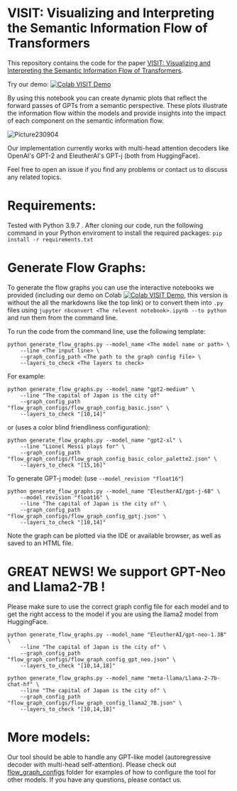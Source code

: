 # VISIT: Visualizing and Interpreting the Semantic Information Flow of Transformers

This repository contains the code for the paper [VISIT: Visualizing and Interpreting the Semantic Information Flow of Transformers]().

Try our demo: [![Colab VISIT Demo](https://colab.research.google.com/assets/colab-badge.svg)](https://colab.research.google.com/drive/1_iOJvbri_7jzmqTVBb_T6zl_08_hl3hY?usp=sharing)

<!-- And another version without the markdowns: [![Colab VISIT Demo](https://colab.research.google.com/assets/colab-badge.svg)](https://colab.research.google.com/drive/1c2Erx-JC3cRLtYKqGJBUZ4QeiKutCZ_T?usp=sharing) -->

By using this notebook you can create dynamic plots that reflect the forward passes of GPTs from a semantic perspective. These plots illustrate the information flow within the models and provide insights into the impact of each component on the semantic information flow.

![Picture230904](https://github.com/shacharKZ/VISIT-Visualizing-Transformers/assets/57663126/2af753ec-c252-4d3d-8021-3bc37d36e8be)


Our implementation currently works with multi-head attention decoders like OpenAI's GPT-2 and EleutherAI's GPT-j (both from HuggingFace).

Feel free to open an issue if you find any problems or contact us to discuss any related topics.

# Requirements:
Tested with Python 3.9.7 . After cloning our code, run the following command in your Python enviroment to install the required packages:
```pip install -r requirements.txt ```

# Generate Flow Graphs:
To generate the flow graphs you can use the interactive notebooks we provided (including our demo on Colab [![Colab VISIT Demo](https://colab.research.google.com/assets/colab-badge.svg)](https://colab.research.google.com/drive/1c2Erx-JC3cRLtYKqGJBUZ4QeiKutCZ_T?usp=sharing), this version is without the all the markdowns like the top link) or to convert them into ``.py`` files using ```jupyter nbconvert <The relevent notebook>.ipynb --to python``` and run them from the command line.

To run the code from the command line, use the following template:
```
python generate_flow_graphs.py --model_name <The model name or path> \
    --line <The input line> \
    --graph_config_path <The path to the graph config file> \
    --layers_to_check <The layers to check>
```

For example:
```
python generate_flow_graphs.py --model_name "gpt2-medium" \
    --line "The capital of Japan is the city of" 
    --graph_config_path "flow_graph_configs/flow_graph_config_basic.json" \
    --layers_to_check "[10,14]"
```
or (uses a color blind friendliness configuration):

```
python generate_flow_graphs.py --model_name "gpt2-xl" \
    --line "Lionel Messi plays for" \
    --graph_config_path "flow_graph_configs/flow_graph_config_basic_color_palette2.json" \
    --layers_to_check "[15,16]"
```


To generate GPT-j model: (use ```--model_revision "float16"```)

```
python generate_flow_graphs.py --model_name "EleutherAI/gpt-j-6B" \
    --model_revision "float16" \
    --line "The capital of Japan is the city of" \
    --graph_config_path "flow_graph_configs/flow_graph_config_gptj.json" \
    --layers_to_check "[10,14]"
```

Note the graph can be plotted via the IDE or available browser, as well as saved to an HTML file.

# GREAT NEWS! We support GPT-Neo and Llama2-7B !
Please make sure to use the correct graph config file for each model and to get the right access to the model if you are using the llama2 model from HuggingFace.

```
python generate_flow_graphs.py --model_name "EleutherAI/gpt-neo-1.3B" \
    --line "The capital of Japan is the city of" \
    --graph_config_path "flow_graph_configs/flow_graph_config_gpt_neo.json" \
    --layers_to_check "[10,14,18]"
```

```
python generate_flow_graphs.py --model_name "meta-llama/Llama-2-7b-chat-hf" \
    --line "The capital of Japan is the city of" \
    --graph_config_path "flow_graph_configs/flow_graph_config_llama2_7B.json" \
    --layers_to_check "[10,14,18]"
```

# More models:
Our tool should be able to handle any GPT-like model (autoregressive decoder with multi-head self-attention). Please check out [flow_graph_configs](https://github.com/shacharKZ/VISIT-Transformers-as-flow-graph/tree/main/flow_graph_configs) folder for examples of how to configure the tool for other models. If you have any questions, please contact us.



